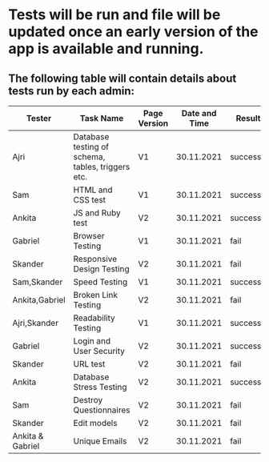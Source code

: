 # Tests will be run and file will be updated once an early version of the app is available and running.

## The following table will contain details about tests run by each admin:

|Tester         | Task Name        | Page Version  | Date and Time     | Results|Comments                                |
|---------------| -------------    | ------------- | -------------     | -------|----------------------------------------|
|  Ajri         | Database testing of schema, tables, triggers etc.| V1      |30.11.2021  |successful |                                        |
|  Sam |HTML and CSS test|V1        |30.11.2021  |successful|                                        |
|     Ankita      | JS and Ruby test      |V2         |30.11.2021  |successful|                                        | 
|        Gabriel|Browser Testing|V1  |30.11.2021  |fail        |                                    |
| Skander           |Responsive Design Testing|V2  |30.11.2021  |fail       |                                        |
|   Sam,Skander      |Speed Testing|V1   |30.11.2021 |successful        |                                        |
|   Ankita,Gabriel      |Broken Link Testing|V2 |30.11.2021  | fail       |                                        |
|  Ajri,Skander      |Readability Testing |V1  |30.11.2021 | successful       |                                   |
|     Gabriel   |Login and User Security|V2  |30.11.2021 | successful       |                              |
|    Skander    |URL test|V2  |30.11.2021 |  fail      |  |
|  Ankita      |Database Stress Testing |V2  |30.11.2021 |successful        |                                 |
|  Sam      |Destroy Questionnaires |V2  |30.11.2021 |fail        |                                 |
|  Skander      |Edit models |V2  |30.11.2021 |fail        |                                 |
|  Ankita & Gabriel      |Unique Emails |V2  |30.11.2021 |fail        |                                 |
